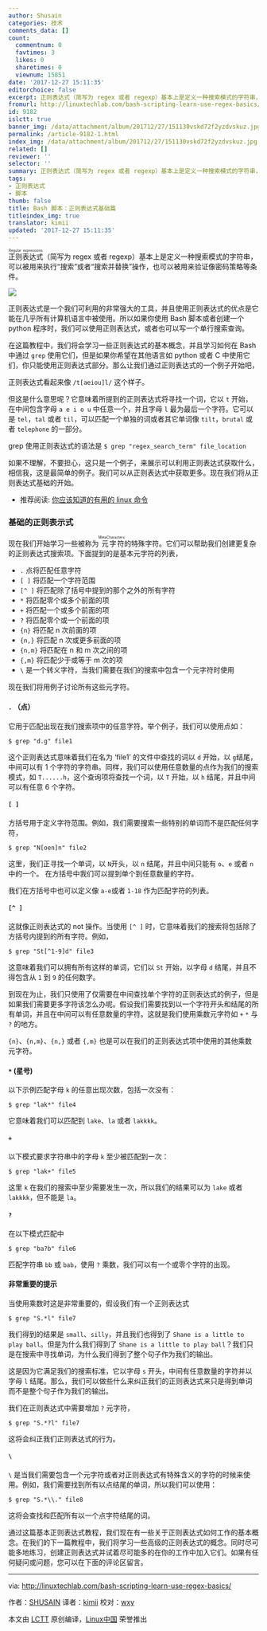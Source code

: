 ```yaml
---
author: Shusain
categories: 技术
comments_data: []
count:
  commentnum: 0
  favtimes: 3
  likes: 0
  sharetimes: 0
  viewnum: 15851
date: '2017-12-27 15:11:35'
editorchoice: false
excerpt: 正则表达式（简写为 regex 或者 regexp）基本上是定义一种搜索模式的字符串，可以被用来执行“搜索”或者“搜索并替换”操作，也可以被用来验证像密码策略等条件。
fromurl: http://linuxtechlab.com/bash-scripting-learn-use-regex-basics/
id: 9182
islctt: true
banner_img: /data/attachment/album/201712/27/151130vskd72f2yzdvskuz.jpg
permalink: /article-9182-1.html
index_img: /data/attachment/album/201712/27/151130vskd72f2yzdvskuz.jpg.thumb.jpg
related: []
reviewer: ''
selector: ''
summary: 正则表达式（简写为 regex 或者 regexp）基本上是定义一种搜索模式的字符串，可以被用来执行“搜索”或者“搜索并替换”操作，也可以被用来验证像密码策略等条件。
tags:
- 正则表达式
- 脚本
thumb: false
title: Bash 脚本：正则表达式基础篇
titleindex_img: true
translator: kimii
updated: '2017-12-27 15:11:35'
---
```


<ruby> 正则表达式 <rt>  Regular expressions </rt></ruby>（简写为 regex 或者 regexp）基本上是定义一种搜索模式的字符串，可以被用来执行“搜索”或者“搜索并替换”操作，也可以被用来验证像密码策略等条件。


![](/data/attachment/album/201712/27/151130vskd72f2yzdvskuz.jpg)


正则表达式是一个我们可利用的非常强大的工具，并且使用正则表达式的优点是它能在几乎所有计算机语言中被使用。所以如果你使用 Bash 脚本或者创建一个 python 程序时，我们可以使用正则表达式，或者也可以写一个单行搜索查询。


在这篇教程中，我们将会学习一些正则表达式的基本概念，并且学习如何在 Bash 中通过 `grep` 使用它们，但是如果你希望在其他语言如 python 或者 C 中使用它们，你只能使用正则表达式部分。那么让我们通过正则表达式的一个例子开始吧，


正则表达式看起来像 `/t[aeiou]l/` 这个样子。


但这是什么意思呢？它意味着所提到的正则表达式将寻找一个词，它以 `t` 开始，在中间包含字母 `a e i o u` 中任意一个，并且字母 `l` 最为最后一个字符。它可以是 `tel`，`tal` 或者 `til`，可以匹配一个单独的词或者其它单词像 `tilt`，`brutal` 或者 `telephone` 的一部分。


grep 使用正则表达式的语法是 `$ grep "regex_search_term" file_location`


如果不理解，不要担心，这只是一个例子，来展示可以利用正则表达式获取什么，相信我，这是最简单的例子。我们可以从正则表达式中获取更多。现在我们将从正则表达式基础的开始。


* 推荐阅读: [你应该知道的有用的 linux 命令](http://linuxtechlab.com/useful-linux-commands-you-should-know/)


### 基础的正则表示式


现在我们开始学习一些被称为<ruby> 元字符 <rt>  MetaCharacters </rt></ruby>的特殊字符。它们可以帮助我们创建更复杂的正则表达式搜索项。下面提到的是基本元字符的列表，


* `.` 点将匹配任意字符
* `[ ]` 将匹配一个字符范围
* `[^ ]` 将匹配除了括号中提到的那个之外的所有字符
* `*` 将匹配零个或多个前面的项
* `+` 将匹配一个或多个前面的项
* `?` 将匹配零个或一个前面的项
* `{n}` 将匹配 n 次前面的项
* `{n,}` 将匹配 n 次或更多前面的项
* `{n,m}` 将匹配在 n 和 m 次之间的项
* `{,m}` 将匹配少于或等于 m 次的项
* `\` 是一个转义字符，当我们需要在我们的搜索中包含一个元字符时使用


现在我们将用例子讨论所有这些元字符。


#### `.` （点）


它用于匹配出现在我们搜索项中的任意字符。举个例子，我们可以使用点如：



```
$ grep "d.g" file1

```

这个正则表达式意味着我们在名为 ‘file1’ 的文件中查找的词以 `d` 开始，以 `g`结尾，中间可以有 1 个字符的字符串。同样，我们可以使用任意数量的点作为我们的搜索模式，如 `T......h`，这个查询项将查找一个词，以 `T` 开始，以 `h` 结尾，并且中间可以有任意 6 个字符。


#### `[ ]`


方括号用于定义字符范围。例如，我们需要搜索一些特别的单词而不是匹配任何字符，



```
$ grep "N[oen]n" file2

```

这里，我们正寻找一个单词，以 `N`开头，以 `n` 结尾，并且中间只能有 `o`、`e` 或者 `n` 中的一个。 在方括号中我们可以提到单个到任意数量的字符。


我们在方括号中也可以定义像 `a-e`或者 `1-18` 作为匹配字符的列表。


#### `[^ ]`


这就像正则表达式的 not 操作。当使用 `[^ ]` 时，它意味着我们的搜索将包括除了方括号内提到的所有字符。例如，



```
$ grep "St[^1-9]d" file3

```

这意味着我们可以拥有所有这样的单词，它们以 `St` 开始，以字母 `d` 结尾，并且不得包含从 `1` 到 `9` 的任何数字。


到现在为止，我们只使用了仅需要在中间查找单个字符的正则表达式的例子，但是如果我们需要更多字符该怎么办呢。假设我们需要找到以一个字符开头和结尾的所有单词，并且在中间可以有任意数量的字符。这就是我们使用乘数元字符如 `+` `*` 与 `?` 的地方。


`{n}`、`{n,m}`、`{n,}` 或者 `{,m}` 也是可以在我们的正则表达式项中使用的其他乘数元字符。


#### `*` (星号)


以下示例匹配字母 `k` 的任意出现次数，包括一次没有：



```
$ grep "lak*" file4

```

它意味着我们可以匹配到 `lake`、`la` 或者 `lakkkk`。


#### `+`


以下模式要求字符串中的字母 `k` 至少被匹配到一次：



```
$ grep "lak+" file5

```

这里 `k` 在我们的搜索中至少需要发生一次，所以我们的结果可以为 `lake` 或者 `lakkkk`，但不能是 `la`。


#### `?`


在以下模式匹配中



```
$ grep "ba?b" file6

```

匹配字符串 `bb` 或 `bab`，使用 `?` 乘数，我们可以有一个或零个字符的出现。


#### 非常重要的提示


当使用乘数时这是非常重要的，假设我们有一个正则表达式



```
$ grep "S.*l" file7

```

我们得到的结果是 `small`、`silly`，并且我们也得到了 `Shane is a little to play ball`。但是为什么我们得到了 `Shane is a little to play ball`？我们只是在搜索中寻找单词，为什么我们得到了整个句子作为我们的输出。


这是因为它满足我们的搜索标准，它以字母 `s` 开头，中间有任意数量的字符并以字母 `l` 结尾。那么，我们可以做些什么来纠正我们的正则表达式来只是得到单词而不是整个句子作为我们的输出。


我们在正则表达式中需要增加 `?` 元字符，



```
$ grep "S.*?l" file7

```

这将会纠正我们正则表达式的行为。


#### `\`


`\` 是当我们需要包含一个元字符或者对正则表达式有特殊含义的字符的时候来使用。例如，我们需要找到所有以点结尾的单词，所以我们可以使用：



```
$ grep "S.*\\." file8

```

这将会查找和匹配所有以一个点字符结尾的词。


通过这篇基本正则表达式教程，我们现在有一些关于正则表达式如何工作的基本概念。在我们的下一篇教程中，我们将学习一些高级的正则表达式的概念。同时尽可能多地练习，创建正则表达式并试着尽可能多的在你的工作中加入它们。如果有任何疑问或问题，您可以在下面的评论区留言。




---


via: <http://linuxtechlab.com/bash-scripting-learn-use-regex-basics/>


作者：[SHUSAIN](http://linuxtechlab.com/author/shsuain/) 译者：[kimii](https://github.com/kimii) 校对：[wxy](https://github.com/wxy)


本文由 [LCTT](https://github.com/LCTT/TranslateProject) 原创编译，[Linux中国](https://linux.cn/) 荣誉推出